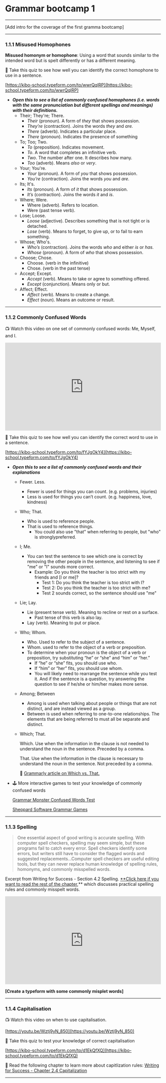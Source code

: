 # Grammar bootcamp 1

---

[Add intro for the coverage of the first gramma bootcamp]

---

### 1.1.1 Misused Homophones

**Misused homonym or homophone**: Using a word that sounds similar to the intended word but is spelt differently or has a different meaning.

<aside>


📝 Take this quiz to see how well you can identify the correct homophone to use in a sentence.

</aside>

[https://kibo-school.typeform.com/to/wwrQqlRP](https://kibo-school.typeform.com/to/wwrQqlRP)

- ***Open this to see a list of commonly confused homophones (i.e. words with the same pronunciation but different spellings and meanings) with their definitions.***
    - Their; They're; There.
        - *Their* (pronoun). A form of *they* that shows possession.
        - *They’re* (contraction). Joins the words *they* and *are.*
        - *There* (adverb). Indicates a particular place.
        - *There* (pronoun). Indicates the presence of something
    - To; Too; Two.
        - *To* (preposition). Indicates movement.
        - *To*. A word that completes an infinitive verb.
        - *Two*. The number after one. It describes how many.
        - *Too* (adverb). Means *also* or *very*.
    - Your; You're.
        - *Your* (pronoun). A form of *you* that shows possession.
        - *You’re* (contraction). Joins the words *you* and *are.*
    - Its; It's.
        - *Its* (pronoun). A form of *it* that shows possession.
        - *It’s* (contraction). Joins the words *it* and *is*.
    - Where; Were.
        - Where (adverb). Refers to location.
        - Were (past tense verb).
    - Lose; Loose.
        - *Loose* (adjective). Describes something that is not tight or is detached.
        - *Lose* (verb). Means to forget, to give up, or to fail to earn something.
    - Whose; Who's.
        - *Who’s* (contraction). Joins the words *who* and either *is* or *has.*
        - *Whose* (pronoun). A form of *who* that shows possession.
    - Choose; Chose.
        - Choose. (verb in the infinitive)
        - Chose. (verb in the past tense)
    - Accept; Except.
        - *Accept* (verb). Means to take or agree to something offered.
        - *Except* (conjunction). Means only or but.
    - Affect; Effect.
        - *Affect* (verb). Means to create a change.
        - *Effect* (noun). Means an outcome or result.

---

### 1.1.2 Commonly Confused Words

<aside>


📺 Watch this video on one set of commonly confused words: Me, Myself, and I.

</aside>

<div style="position: relative; padding-bottom: 56.25%; height: 0;"><iframe src="https://www.youtube.com/embed/XakoA2D0Okw" title="YouTube video player" frameborder="0" allow="accelerometer; autoplay; clipboard-write; encrypted-media; gyroscope; picture-in-picture" allowfullscreen style="position: absolute; top: 0; left: 0; width: 100%; height: 100%;"></iframe></div>

<aside>


📝 Take this quiz to see how well you can identify the correct word to use in a sentence.

</aside>

[https://kibo-school.typeform.com/to/fYJgOkY4](https://kibo-school.typeform.com/to/fYJgOkY4)

- ***Open this to see a list of commonly confused words and their explanations***
    - Fewer. Less.
        - Fewer is used for things you can count. (e.g. problems, injuries)
        - Less is used for things you can’t count.  (e.g. happiness, love, kindness)
    - Who; That.
        - Who is used to reference people.
        - That is used to reference things.
            - You could also use "that" when referring to people, but "who" is stronglypreferred.
    - I; Me.
        - You can test the sentence to see which one is correct by removing the other people in the sentence, and listening to see if "me" or "I" sounds more correct.
            - Example: Do you think the teacher is too strict with my friends and [I or me]?
                - Test 1: Do you think the teacher is too strict with I?
                - Test 2: Do you think the teacher is too strict with me?
                - Test 2 sounds correct, so the sentence should use "me"
    - Lie; Lay.
        - Lie (present tense verb).  Meaning to recline or rest on a surface.
            - Past tense of this verb is also lay.
        - Lay (verb). Meaning to put or place.
    - Who; Whom.
        - Who. Used to refer to the subject of a sentence.
        - Whom. used to refer to the object of a verb or preposition.
        - To determine when your pronoun is the object of a verb or preposition, try substituting “he” or “she” and “him” or “her.”
            - If “he” or “she” fits, you should use who.
            - If “him” or “her” fits, you should use whom.
            - You will likely need to rearrange the sentence while you test it. And if the sentence is a question, try answering the question to see if he/she or him/her makes more sense.
    - Among; Between
        - Among is used when talking about people or things that are not distinct, and are instead viewed as a group.
        - Between is used when referring to one-to-one relationships. The elements that are being referred to must all be separate and distinct.
    - Which; That.
        
        Which. Use when the information in the clause is not needed to understand the noun in the sentence. Preceded by a comma.
        
        That. Use when the information in the clause is necessary to understand the noun in the sentence. Not preceded by a comma.
        
        📖 [Grammarly article on Which vs. That.](https://www.grammarly.com/blog/which-vs-that/)
        
- 🕹 More interactive games to test your knowledge of commonly confused words
    
    [Grammar Monster Confused Words Test](https://www.grammar-monster.com/tests/confused_words_test.htm)
    
    [Sheppard Software Grammar Games](https://www.sheppardsoftware.com/grammar/games/easily-confused-words/)
    

---

### 1.1.3 Spelling

> One essential aspect of good writing is accurate spelling. With computer spell checkers, spelling may seem simple, but these programs fail to catch every error. Spell checkers identify some errors, but writers still have to consider the flagged words and suggested replacements…Computer spell checkers are useful editing tools, but they can never replace human knowledge of spelling rules, homonyms, and commonly misspelled words.
> 

Excerpt from Writing for Success - Section 4.2 Spelling. [**Click here if you want to read the rest of the chapter](https://open.lib.umn.edu/writingforsuccess/chapter/4-2-spelling/),** which discusses practical spelling rules and commonly misspelt words.

<div style="position: relative; padding-bottom: 56.25%; height: 0;"><iframe src="https://www.youtube.com/embed/zdRY0x2x6PQ" title="YouTube video player" frameborder="0" allow="accelerometer; autoplay; clipboard-write; encrypted-media; gyroscope; picture-in-picture" allowfullscreen style="position: absolute; top: 0; left: 0; width: 100%; height: 100%;"></iframe></div>

**[Create a typeform with some commonly misplet words]**

---

### 1.1.4 Capitalisation

<aside>


📺 Watch this video on when to use capitalisation.

</aside>

[https://youtu.be/Wztj9yN_850](https://youtu.be/Wztj9yN_850)

<aside>


📝 Take this quiz to test your knowledge of correct capitalisation

</aside>

[https://kibo-school.typeform.com/to/d1EkQfXQ](https://kibo-school.typeform.com/to/d1EkQfXQ)

<aside>


📖 Read the following chapter to learn more about capitlization rules: [Writing for Success - Chapter 2.4 Capitalization](https://open.lib.umn.edu/writingforsuccess/chapter/2-4-capitalization/)

</aside>

---